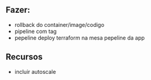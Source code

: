 ## Fazer:
- rollback do container/image/codigo
- pipeline com tag
- pepeline deploy terraform na mesa pepeline da app

## Recursos

- incluir autoscale